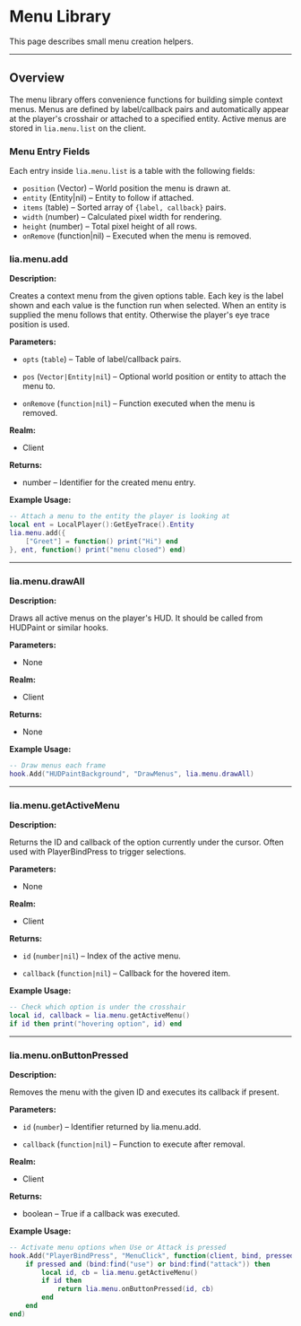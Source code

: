 # Menu Library

This page describes small menu creation helpers.

---

## Overview

The menu library offers convenience functions for building simple context menus. Menus are defined by label/callback pairs and automatically appear at the player's crosshair or attached to a specified entity. Active menus are stored in `lia.menu.list` on the client.

### Menu Entry Fields

Each entry inside `lia.menu.list` is a table with the following fields:

* `position` (Vector) – World position the menu is drawn at.
* `entity` (Entity|nil) – Entity to follow if attached.
* `items` (table) – Sorted array of `{label, callback}` pairs.
* `width` (number) – Calculated pixel width for rendering.
* `height` (number) – Total pixel height of all rows.
* `onRemove` (function|nil) – Executed when the menu is removed.

### lia.menu.add

**Description:**

Creates a context menu from the given options table. Each key is the label shown and each value is the function run when selected.
When an entity is supplied the menu follows that entity. Otherwise the player's eye trace position is used.

**Parameters:**

* `opts` (`table`) – Table of label/callback pairs.


* `pos` (`Vector|Entity|nil`) – Optional world position or entity to attach the menu to.

* `onRemove` (`function|nil`) – Function executed when the menu is removed.


**Realm:**

* Client


**Returns:**

* number – Identifier for the created menu entry.


**Example Usage:**

```lua
-- Attach a menu to the entity the player is looking at
local ent = LocalPlayer():GetEyeTrace().Entity
lia.menu.add({
    ["Greet"] = function() print("Hi") end
}, ent, function() print("menu closed") end)
```

---

### lia.menu.drawAll

**Description:**

Draws all active menus on the player's HUD. It should be called from HUDPaint or similar hooks.

**Parameters:**

* None


**Realm:**

* Client


**Returns:**

* None


**Example Usage:**

```lua
-- Draw menus each frame
hook.Add("HUDPaintBackground", "DrawMenus", lia.menu.drawAll)
```

---

### lia.menu.getActiveMenu

**Description:**

Returns the ID and callback of the option currently under the cursor. Often used with PlayerBindPress to trigger selections.

**Parameters:**

* None


**Realm:**

* Client


**Returns:**

* `id` (`number|nil`) – Index of the active menu.


* `callback` (`function|nil`) – Callback for the hovered item.


**Example Usage:**

```lua
-- Check which option is under the crosshair
local id, callback = lia.menu.getActiveMenu()
if id then print("hovering option", id) end
```

---

### lia.menu.onButtonPressed

**Description:**

Removes the menu with the given ID and executes its callback if present.

**Parameters:**

* `id` (`number`) – Identifier returned by lia.menu.add.


* `callback` (`function|nil`) – Function to execute after removal.


**Realm:**

* Client


**Returns:**

* boolean – True if a callback was executed.


**Example Usage:**

```lua
-- Activate menu options when Use or Attack is pressed
hook.Add("PlayerBindPress", "MenuClick", function(client, bind, pressed)
    if pressed and (bind:find("use") or bind:find("attack")) then
        local id, cb = lia.menu.getActiveMenu()
        if id then
            return lia.menu.onButtonPressed(id, cb)
        end
    end
end)
```


